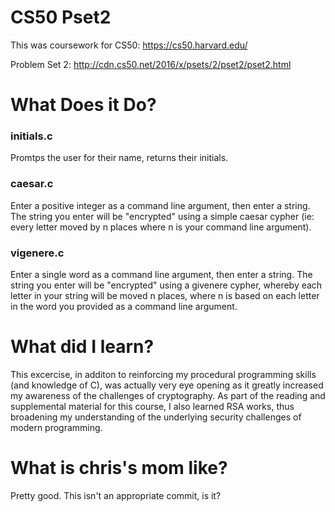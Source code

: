 # CS50 Pset2
This was coursework for CS50: https://cs50.harvard.edu/

Problem Set 2: http://cdn.cs50.net/2016/x/psets/2/pset2/pset2.html

# What Does it Do?

### initials.c
Promtps the user for their name, returns their initials.

### caesar.c
Enter a positive integer as a command line argument, then enter a string. The string you enter will be "encrypted" using a simple caesar cypher (ie: every letter moved by n places where n is your command line argument).

### vigenere.c
Enter a single word as a command line argument, then enter a string. The string you enter will be "encrypted" using a givenere cypher, whereby each letter in your string will be moved n places, where n is based on each letter in the word you provided as a command line argument.

# What did I learn?
This excercise, in additon to reinforcing my procedural programming skills (and knowledge of C), was actually very eye opening as it greatly increased my awareness of the challenges of cryptography. As part of the reading and supplemental material for this course, I also learned RSA works, thus broadening my understanding of the underlying security challenges of modern programming.

# What is chris's mom like?
Pretty good. This isn't an appropriate commit, is it?
